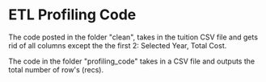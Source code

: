 # ETL Profiling Code

The code posted in the folder "clean", takes in the tuition CSV file and gets rid of all columns except the the first 2: Selected Year, Total Cost. 

The code in the folder "profiling_code" takes in a CSV file and outputs the total number of row's (recs). 
